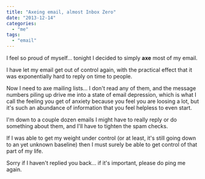 ```yaml
---
title: "Axeing email, almost Inbox Zero"
date: "2013-12-14"
categories: 
  - "me"
tags: 
  - "email"
---
```


I feel so proud of myself... tonight I decided to simply **axe** most of my email.

I have let my email get out of control again, with the practical effect that it was exponentially hard to reply on time to people.

Now I need to axe mailing lists... I don't read any of them, and the message numbers piling up drive me into a state of email depression, which is what I call the feeling you get of anxiety because you feel you are loosing a lot, but it's such an abundance of information that you feel helpless to even start.

I'm down to a couple dozen emails I might have to really reply or do something about them, and I'll have to tighten the spam checks.

If I was able to get my weight under control (or at least, it's still going down to an yet unknown baseline) then I must surely be able to get control of that part of my life.

Sorry if I haven't replied you back... if it's important, please do ping me again.
